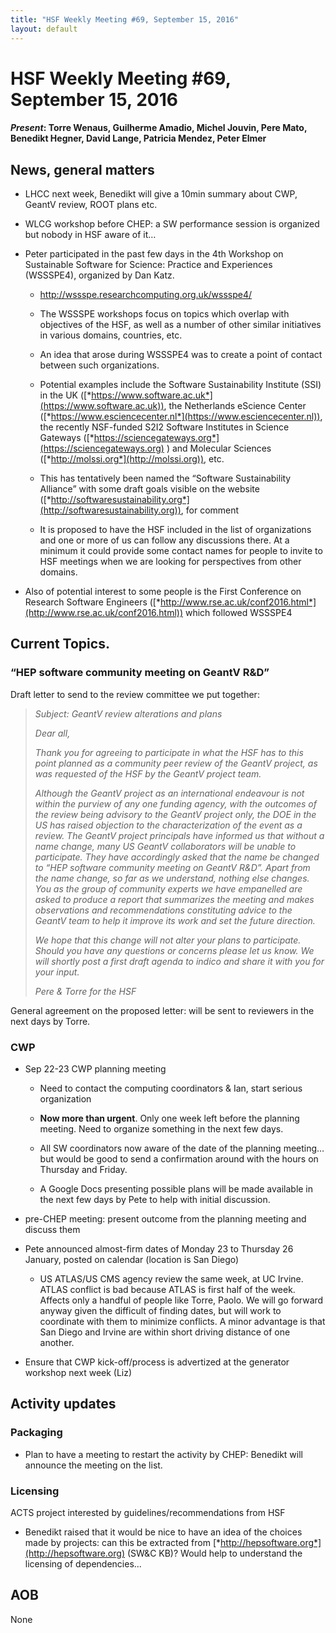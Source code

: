 ```yaml
---
title: "HSF Weekly Meeting #69, September 15, 2016"
layout: default
---
```


# HSF Weekly Meeting #69, September 15, 2016

#### *Present*: Torre Wenaus, Guilherme Amadio, Michel Jouvin, Pere Mato, Benedikt Hegner, David Lange, Patricia Mendez, Peter Elmer 

## News, general matters

-   LHCC next week, Benedikt will give a 10min summary about CWP, GeantV review, ROOT plans etc.

-   WLCG workshop before CHEP: a SW performance session is organized but nobody in HSF aware of it…

-   Peter participated in the past few days in the 4th Workshop on Sustainable Software for Science: Practice and Experiences (WSSSPE4), organized by Dan Katz.

    -   http://wssspe.researchcomputing.org.uk/wssspe4/

    -   The WSSSPE workshops focus on topics which overlap with objectives of the HSF, as well as a number of other similar initiatives in various domains, countries, etc.

    -   An idea that arose during WSSSPE4 was to create a point of contact between such organizations.

    -   Potential examples include the Software Sustainability Institute (SSI) in the UK ([*https://www.software.ac.uk*](https://www.software.ac.uk)), the Netherlands eScience Center ([*https://www.esciencecenter.nl*](https://www.esciencecenter.nl)), the recently NSF-funded S2I2 Software Institutes in Science Gateways ([*https://sciencegateways.org*](https://sciencegateways.org) ) and Molecular Sciences ([*http://molssi.org*](http://molssi.org)), etc.

    -   This has tentatively been named the “Software Sustainability Alliance” with some draft goals visible on the website ([*http://softwaresustainability.org*](http://softwaresustainability.org)), for comment

    -   It is proposed to have the HSF included in the list of organizations and one or more of us can follow any discussions there. At a minimum it could provide some contact names for people to invite to HSF meetings when we are looking for perspectives from other domains.

-   Also of potential interest to some people is the First Conference on Research Software Engineers ([*http://www.rse.ac.uk/conf2016.html*](http://www.rse.ac.uk/conf2016.html)) which followed WSSSPE4

## Current Topics.

### “HEP software community meeting on GeantV R&D”

Draft letter to send to the review committee we put together:

> *Subject: GeantV review alterations and plans*
>
> *Dear all,*
>
> *Thank you for agreeing to participate in what the HSF has to this point planned as a community peer review of the GeantV project, as was requested of the HSF by the GeantV project team.*
>
> *Although the GeantV project as an international endeavour is not within the purview of any one funding agency, with the outcomes of the review being advisory to the GeantV project only, the DOE in the US has raised objection to the characterization of the event as a review. The GeantV project principals have informed us that without a name change, many US GeantV collaborators will be unable to participate. They have accordingly asked that the name be changed to “HEP software community meeting on GeantV R&D”. Apart from the name change, so far as we understand, nothing else changes. You as the group of community experts we have empanelled are asked to produce a report that summarizes the meeting and makes observations and recommendations constituting advice to the GeantV team to help it improve its work and set the future direction.*
>
> *We hope that this change will not alter your plans to participate. Should you have any questions or concerns please let us know. We will shortly post a first draft agenda to indico and share it with you for your input.*
>
> *Pere & Torre for the HSF*

General agreement on the proposed letter: will be sent to reviewers in the next days by Torre.

### CWP

-   Sep 22-23 CWP planning meeting

    -   Need to contact the computing coordinators & Ian, start serious organization

    -   **Now more than urgent**. Only one week left before the planning meeting. Need to organize something in the next few days.

    -   All SW coordinators now aware of the date of the planning meeting… but would be good to send a confirmation around with the hours on Thursday and Friday.

    -   A Google Docs presenting possible plans will be made available in the next few days by Pete to help with initial discussion.

-   pre-CHEP meeting: present outcome from the planning meeting and discuss them

-   Pete announced almost-firm dates of Monday 23 to Thursday 26 January, posted on calendar (location is San Diego)

    -   US ATLAS/US CMS agency review the same week, at UC Irvine. ATLAS conflict is bad because ATLAS is first half of the week. Affects only a handful of people like Torre, Paolo. We will go forward anyway given the difficult of finding dates, but will work to coordinate with them to minimize conflicts. A minor advantage is that San Diego and Irvine are within short driving distance of one another.

-   Ensure that CWP kick-off/process is advertized at the generator workshop next week (Liz)

## Activity updates

### Packaging

-   Plan to have a meeting to restart the activity by CHEP: Benedikt will announce the meeting on the list.

### Licensing

ACTS project interested by guidelines/recommendations from HSF

-   Benedikt raised that it would be nice to have an idea of the choices made by projects: can this be extracted from [*http://hepsoftware.org*](http://hepsoftware.org) (SW&C KB)? Would help to understand the licensing of dependencies...

## AOB

None
